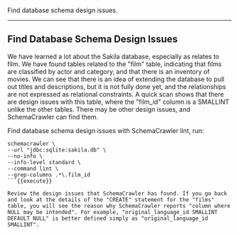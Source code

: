 Find database schema design issues.

-----

## Find Database Schema Design Issues

We have learned a lot about the Sakila database, especially as relates to film. We have found tables related to the "film" table, indicating that films are classified by actor and category, and that there is an inventory of movies. We can see that there is an idea of extending the database to pull out titles and descriptions, but it is not fully done yet, and the relationships are not expressed as relational constraints. A quick scan shows that there are design issues with this table, where the "film_id" column is a SMALLINT unlike the other tables. There may be other design issues, and SchemaCrawler can find them.

Find database schema design issues with SchemaCrawler lint, run:

```
schemacrawler \
--url "jdbc:sqlite:sakila.db" \
--no-info \
--info-level standard \
--command lint \
--grep-columns .*\.film_id
```{{execute}}

Review the design issues that SchemaCrawler has found. If you go back and look at the details of the "CREATE" statement for the "films" table, you will see the reason why SchemaCrawler reports "column where NULL may be intended". For example, "original_language_id SMALLINT DEFAULT NULL" is better defined simply as "original_language_id SMALLINT".
